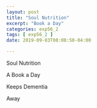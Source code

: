 ```yaml
---
layout: post
title: "Soul Nutrition"
excerpt: "Book a Day"
categories: exp56_2
tags: [ exp56_2 ]
date: 2019-09-03T08:08:50-04:00

---
```


Soul Nutrition

A Book a Day

Keeps Dementia

Away
